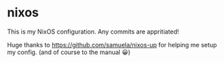 # nixos
This is my NixOS configuration. Any commits are appritiated!

Huge thanks to https://github.com/samuela/nixos-up for helping me setup my config. (and of course to the manual 😀)
